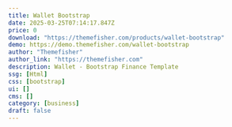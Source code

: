 ```yaml
---
title: Wallet Bootstrap
date: 2025-03-25T07:14:17.847Z
price: 0
download: "https://themefisher.com/products/wallet-bootstrap"
demo: https://demo.themefisher.com/wallet-bootstrap
author: "Themefisher"
author_link: "https://themefisher.com"
description: Wallet - Bootstrap Finance Template
ssg: [Html]
css: [bootstrap]
ui: []
cms: []
category: [business]
draft: false
---
```

